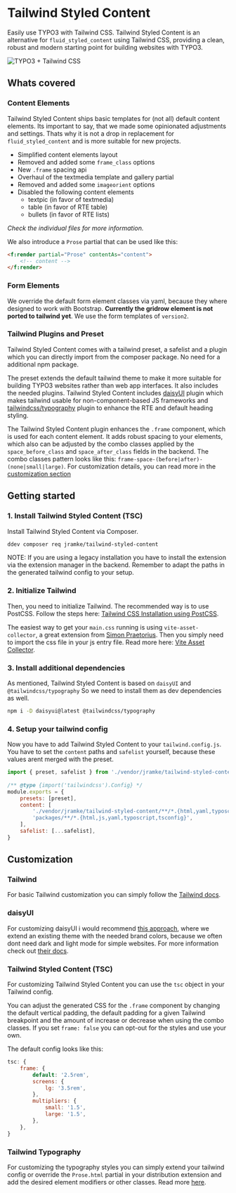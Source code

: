 # Tailwind Styled Content

Easily use TYPO3 with Tailwind CSS. Tailwind Styled Content is an alternative for `fluid_styled_content` using Tailwind CSS, providing a clean, robust and modern starting point for building websites with TYPO3.

![TYPO3 + Tailwind CSS](https://github.com/user-attachments/assets/a2819c93-4682-4e61-9486-03519adad2ad)

## Whats covered

### Content Elements

Tailwind Styled Content ships basic templates for (not all) default content elements. Its important to say, that we made some opinionated adjustments and settings. Thats why it is not a drop in replacement for `fluid_styled_content` and is more suitable for new projects.
- Simplified content elements layout
- Removed and added some `frame_class` options
- New `.frame` spacing api
- Overhaul of the textmedia template and gallery partial
- Removed and added some `imageorient` options
- Disabled the following content elements 
    - textpic (in favor of textmedia)
    - table (in favor of RTE table)
    - bullets (in favor of RTE lists)

*Check the individual files for more information.*

We also introduce a `Prose` partial that can be used like this:

```html
<f:render partial="Prose" contentAs="content">
    <!-- content -->
</f:render>
```

### Form Elements

We override the default form element classes via yaml, because they where designed to work with Bootstrap. **Currently the gridrow element is not ported to tailwind yet**. We use the form templates of `version2`.

### Tailwind Plugins and Preset

Tailwind Styled Content comes with a tailwind preset, a safelist and a plugin which you can directly import from the composer package. No need for a additional npm package.

The preset extends the default tailwind theme to make it more suitable for building TYPO3 websites rather than web app interfaces. It also includes the needed plugins. Tailwind Styled Content includes [daisyUI](https://daisyui.com/) plugin which makes tailwind usable for non-component-based JS frameworks and [tailwindcss/typography](https://tailwindcss.com/docs/typography-plugin) plugin to enhance the RTE and default heading styling.

The Tailwind Styled Content plugin enhances the `.frame` component, which is used for each content element. It adds robust spacing to your elements, which also can be adjusted by the combo classes applied by the `space_before_class` and `space_after_class` fields in the backend. The combo classes pattern looks like this: `frame-space-(before|after)-(none|small|large)`. For customization details, you can read more in the [customization section](#customization)

## Getting started

### 1. Install Tailwind Styled Content (TSC)

Install Tailwind Styled Content via Composer.
```bash
ddev composer req jramke/tailwind-styled-content
```
NOTE: If you are using a legacy installation you have to install the extension via the extension manager in the backend. Remember to adapt the paths in the generated tailwind config to your setup.

### 2. Initialize Tailwind

Then, you need to initialize Tailwind. The recommended way is to use PostCSS. Follow the steps here: [Tailwind CSS Installation using PostCSS](https://tailwindcss.com/docs/installation/using-postcss).

The easiest way to get your `main.css` running is using `vite-asset-collector`, a great extension from [Simon Praetorius](https://github.com/s2b). Then you simply need to  import the css file in your js entry file. Read more here: [Vite Asset Collector](https://github.com/s2b/vite-asset-collector).

### 3. Install additional dependencies

As mentioned, Tailwind Styled Content is based on `daisyUI` and `@tailwindcss/typography` So we need to install them as dev dependencies as well.
```bash
npm i -D daisyui@latest @tailwindcss/typography
```

### 4. Setup your tailwind config

Now you have to add Tailwind Styled Content to your `tailwind.config.js`. You have to set the `content` paths and `safelist` yourself, because these values arent merged with the preset.

```js
import { preset, safelist } from './vendor/jramke/tailwind-styled-content';
 
/** @type {import('tailwindcss').Config} */
module.exports = {
	presets: [preset],
	content: [
		'./vendor/jramke/tailwind-styled-content/**/*.{html,yaml,typoscript,tsconfig}',
		'packages/**/*.{html,js,yaml,typoscript,tsconfig}',
	],
	safelist: [...safelist],
}
```

## Customization

### Tailwind
For basic Tailwind customization you can simply follow the [Tailwind docs](https://tailwindcss.com/docs/configuration).

### daisyUI
For customizing daisyUI i would recommend [this approach](https://daisyui.com/docs/themes/#-7), where we extend an existing theme with the needed brand colors, because we often dont need dark and light mode for simple websites. For more information check out [their docs](https://daisyui.com/docs/customize/).

### Tailwind Styled Content (TSC)
For customizing Tailwind Styled Content you can use the `tsc` object in your Tailwind config.

You can adjust the generated CSS for the `.frame` component by changing the default vertical padding, the default padding for a given Tailwind breakpoint and the amount of increase or decrease when using the combo classes. If you set `frame: false` you can opt-out for the styles and use your own.

The default config looks like this:
```js
tsc: {
    frame: {
        default: '2.5rem',
        screens: {
            lg: '3.5rem',
        },
        multipliers: {
            small: '1.5',
            large: '1.5',
        },
    },
}
```

### Tailwind Typography

For customizing the typography styles you can simply extend your tailwind config or override the `Prose.html` partial in your distribution extension and add the desired element modifiers or other classes. Read more [here](https://tailwindcss.com/docs/typography-plugin).
